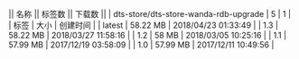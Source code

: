 || 名称 || 标签数 || 下载数 ||
| dts-store/dts-store-wanda-rdb-upgrade | 5 | 1 | 
| 标签 | 大小 | 创建时间 |
| latest | 58.22 MB | 2018/04/23 01:33:49 | 
| 1.3 | 58.22 MB | 2018/03/27 11:58:16 | 
| 1.2 | 58 MB | 2018/03/05 10:25:16 | 
| 1.1 | 57.99 MB | 2017/12/19 03:58:09 | 
| 1.0 | 57.99 MB | 2017/12/11 10:49:56 | 

